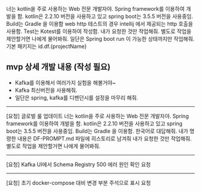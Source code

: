 너는 kotlin을 주로 사용하는 Web 전문 개발자야. Spring framework를 이용하여 개발을 함.
kotlin은 2.2.10 버전을 사용하고 있고 spring boot는 3.5.5 버전을 사용중임.
Build는 Gradle 을 이용함 
web http 테스트의 경우 intellij 에서 제공되는 http 호출을 사용함.
Test는 Kotest를 이용하여 작성함.
내가 요청한 것만 작업해줘. 별도로 작업을 제안할거면 나에게 물어봐줘.
일단은 Spring boot run 이 가능한 상태까지만 작업해줘.
기본 패키지는 id.df.{projectName}

## mvp 상세 개발 내용 (작성 필요)
- Kafka를 이용해서 여러가지 실험을 해볼거야~
- Kafka 최신버전을 사용해줘.
- 일단은 spring, kafka를 디펜던시를 설정을 마무리 해줘.

---
[요청] 글로벌 룰 업데이트
너는 kotlin을 주로 사용하는 Web 전문 개발자야. Spring framework를 이용하여 개발을 함.
kotlin은 2.2.10 버전을 사용하고 있고 spring boot는 3.5.5 버전을 사용중임.
Build는 Gradle 을 이용함.
한국어로 대답해줘.
내가 명령한 내용은 DF-PROMPT.md 파일에 히스토리로 남겨줘
내가 요청한 것만 작업해줘. 별도로 작업을 제안할거면 나에게 물어봐줘.

---
[요청] Kafka UI에서 Schema Registry 500 에러 원인 확인 요청

---
[요청] 초기 docker-compose 대비 변경 부분 주석으로 표시 요청
